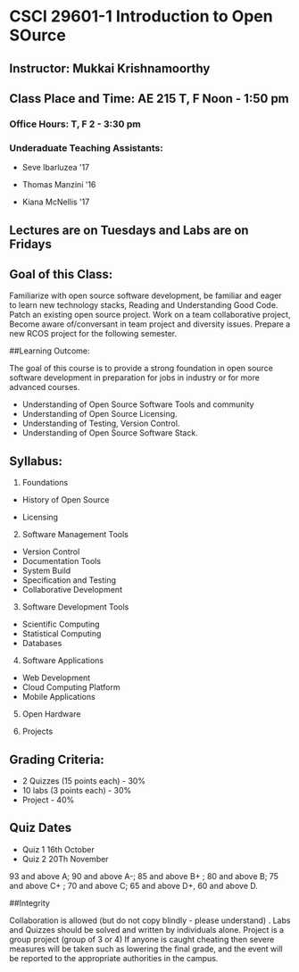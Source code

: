 # CSCI 29601-1 Introduction to Open SOurce
## Instructor: Mukkai Krishnamoorthy
## Class Place and Time:  AE 215 T, F  Noon - 1:50 pm
### Office Hours: T, F 2 - 3:30 pm


### Underaduate Teaching Assistants:

- Seve Ibarluzea '17

- Thomas Manzini '16

- Kiana McNellis '17

##  Lectures are on Tuesdays and Labs are on Fridays

## Goal of this Class:
Familiarize with open source software development, be familiar and eager to learn new technology stacks,
Reading and Understanding Good Code.
Patch an existing open source project. Work on a team collaborative project, Become aware of/conversant 
in team project and diversity issues. Prepare a new RCOS project for the following semester.


##Learning Outcome:


The goal of this course is to provide a strong foundation in open source software development
in preparation for jobs in industry or for more advanced courses.

- Understanding of Open Source Software Tools and community
- Understanding of Open Source Licensing.
- Understanding of Testing, Version Control.
- Understanding of Open Source Software Stack.

## Syllabus:

1. Foundations
  -  History of Open Source

   - Licensing

2. Software Management Tools
  
  - Version Control
  - Documentation Tools
  - System Build
  - Specification and Testing
  - Collaborative Development

3. Software Development  Tools
  - Scientific Computing
  - Statistical Computing
  - Databases

4. Software Applications
  - Web Development
  - Cloud Computing Platform
  - Mobile Applications
 
5. Open Hardware

6.  Projects

## Grading Criteria:
- 2 Quizzes (15 points each) - 30%
- 10 labs (3 points each) - 30%
- Project - 40%


## Quiz Dates

- Quiz 1 16th October
- Quiz 2  20Th November


93 and above A; 90 and above A-; 85 and above B+ ; 80 and above B; 75 and above C+ ; 70 and above C; 65 and above D+,
60 and above D.

##Integrity

Collaboration is allowed (but do not copy blindly - please understand) . Labs and Quizzes should be solved and written by individuals alone. 
Project is a group project (group of 3 or 4)
If anyone is caught cheating then severe measures will be taken such as lowering the final grade, 
and the event will be reported to the appropriate authorities in the campus.


